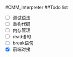 #CMM_Interpreter
##Todo list
- [ ] 测试语法
- [ ] 重构代码
- [ ] 内存管理
- [ ] read语句
- [ ] break语句
- [x] 前端对接
